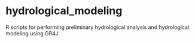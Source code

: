 # hydrological_modeling
R scripts for performing preliminary hydrological analysis and hydrological modeling using GR4J
